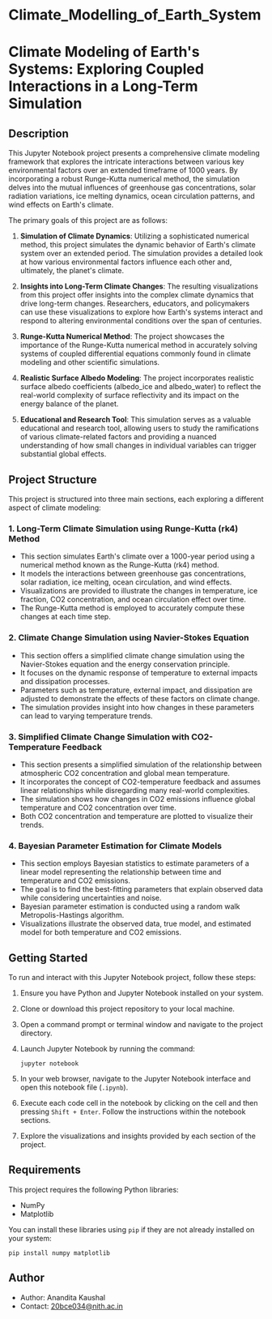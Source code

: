 # Climate_Modelling_of_Earth_System
# Climate Modeling of Earth's Systems: Exploring Coupled Interactions in a Long-Term Simulation

## Description

This Jupyter Notebook project presents a comprehensive climate modeling framework that explores the intricate interactions between various key environmental factors over an extended timeframe of 1000 years. By incorporating a robust Runge-Kutta numerical method, the simulation delves into the mutual influences of greenhouse gas concentrations, solar radiation variations, ice melting dynamics, ocean circulation patterns, and wind effects on Earth's climate.

The primary goals of this project are as follows:

1. **Simulation of Climate Dynamics**: Utilizing a sophisticated numerical method, this project simulates the dynamic behavior of Earth's climate system over an extended period. The simulation provides a detailed look at how various environmental factors influence each other and, ultimately, the planet's climate.

2. **Insights into Long-Term Climate Changes**: The resulting visualizations from this project offer insights into the complex climate dynamics that drive long-term changes. Researchers, educators, and policymakers can use these visualizations to explore how Earth's systems interact and respond to altering environmental conditions over the span of centuries.

3. **Runge-Kutta Numerical Method**: The project showcases the importance of the Runge-Kutta numerical method in accurately solving systems of coupled differential equations commonly found in climate modeling and other scientific simulations.

4. **Realistic Surface Albedo Modeling**: The project incorporates realistic surface albedo coefficients (albedo_ice and albedo_water) to reflect the real-world complexity of surface reflectivity and its impact on the energy balance of the planet.

5. **Educational and Research Tool**: This simulation serves as a valuable educational and research tool, allowing users to study the ramifications of various climate-related factors and providing a nuanced understanding of how small changes in individual variables can trigger substantial global effects.

## Project Structure

This project is structured into three main sections, each exploring a different aspect of climate modeling:

### 1. Long-Term Climate Simulation using Runge-Kutta (rk4) Method

- This section simulates Earth's climate over a 1000-year period using a numerical method known as the Runge-Kutta (rk4) method.
- It models the interactions between greenhouse gas concentrations, solar radiation, ice melting, ocean circulation, and wind effects.
- Visualizations are provided to illustrate the changes in temperature, ice fraction, CO2 concentration, and ocean circulation effect over time.
- The Runge-Kutta method is employed to accurately compute these changes at each time step.

### 2. Climate Change Simulation using Navier-Stokes Equation

- This section offers a simplified climate change simulation using the Navier-Stokes equation and the energy conservation principle.
- It focuses on the dynamic response of temperature to external impacts and dissipation processes.
- Parameters such as temperature, external impact, and dissipation are adjusted to demonstrate the effects of these factors on climate change.
- The simulation provides insight into how changes in these parameters can lead to varying temperature trends.

### 3. Simplified Climate Change Simulation with CO2-Temperature Feedback

- This section presents a simplified simulation of the relationship between atmospheric CO2 concentration and global mean temperature.
- It incorporates the concept of CO2-temperature feedback and assumes linear relationships while disregarding many real-world complexities.
- The simulation shows how changes in CO2 emissions influence global temperature and CO2 concentration over time.
- Both CO2 concentration and temperature are plotted to visualize their trends.

### 4. Bayesian Parameter Estimation for Climate Models

- This section employs Bayesian statistics to estimate parameters of a linear model representing the relationship between time and temperature and CO2 emissions.
- The goal is to find the best-fitting parameters that explain observed data while considering uncertainties and noise.
- Bayesian parameter estimation is conducted using a random walk Metropolis-Hastings algorithm.
- Visualizations illustrate the observed data, true model, and estimated model for both temperature and CO2 emissions.

## Getting Started

To run and interact with this Jupyter Notebook project, follow these steps:

1. Ensure you have Python and Jupyter Notebook installed on your system.

2. Clone or download this project repository to your local machine.

3. Open a command prompt or terminal window and navigate to the project directory.

4. Launch Jupyter Notebook by running the command:
   ```
   jupyter notebook
   ```

5. In your web browser, navigate to the Jupyter Notebook interface and open this notebook file (`.ipynb`).

6. Execute each code cell in the notebook by clicking on the cell and then pressing `Shift + Enter`. Follow the instructions within the notebook sections.

7. Explore the visualizations and insights provided by each section of the project.

## Requirements

This project requires the following Python libraries:

- NumPy
- Matplotlib

You can install these libraries using `pip` if they are not already installed on your system:

```
pip install numpy matplotlib
```
## Author

- Author: Anandita Kaushal
- Contact: 20bce034@nith.ac.in
